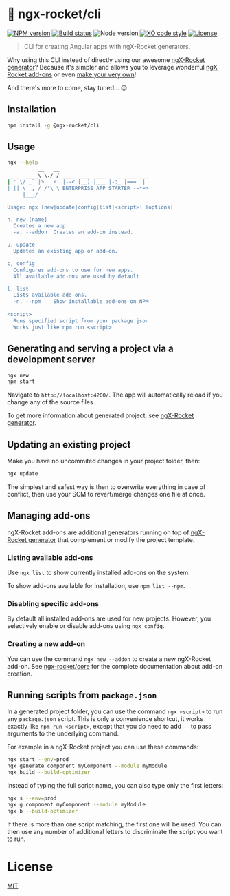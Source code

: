 # :rocket: ngx-rocket/cli

[![NPM version](https://img.shields.io/npm/v/@ngx-rocket/cli.svg)](https://www.npmjs.com/package/@ngx-rocket/cli)
[![Build status](https://img.shields.io/travis/ngx-rocket/cli/master.svg)](https://travis-ci.org/ngx-rocket/cli)
![Node version](https://img.shields.io/badge/node-%3E%3D6.0.0-brightgreen.svg)
[![XO code style](https://img.shields.io/badge/code_style-XO-5ed9c7.svg)](https://github.com/sindresorhus/xo)
[![License](https://img.shields.io/badge/license-MIT-blue.svg)](LICENSE)

> CLI for creating Angular apps with ngX-Rocket generators.

Why using this CLI instead of directly using our awesome
[ngX-Rocket generator](https://github.com/ngx-rocket/generator-ngx-rocket)?
Because it's simpler and allows you to leverage wonderful
[ngX Rocket add-ons](https://www.npmjs.com/search?q=ngx-rocket-addon) or even
[make your very own](https://github.com/ngx-rocket/generator-ngx-rocket-addon)!

And there's more to come, stay tuned... :wink:

## Installation

```sh
npm install -g @ngx-rocket/cli
```

## Usage

```sh
ngx --help
          __   __
 _ _  __ _\ \./ / ____ ____ ____ _  _ ____ ___
| ' \/ _` |>   <  |--< [__] |___ |-:_ |===  |
|_||_\__, /_/°\_\ ENTERPRISE APP STARTER -~*=>
     |___/

Usage: ngx [new|update|config|list|<script>] [options]

n, new [name]
  Creates a new app.
  -a, --addon  Creates an add-on instead.

u, update
  Updates an existing app or add-on.

c, config
  Configures add-ons to use for new apps.
  All available add-ons are used by default.

l, list
  Lists available add-ons.
  -n, --npm    Show installable add-ons on NPM
  
<script>
  Runs specified script from your package.json.
  Works just like npm run <script>
```

## Generating and serving a project via a development server

```sh
ngx new
npm start
```

Navigate to `http://localhost:4200/`.
The app will automatically reload if you change any of the source files.

To get more information about generated project, see
[ngX-Rocket generator](https://github.com/ngx-rocket/generator-ngx-rocket).

## Updating an existing project

Make you have no uncommited changes in your project folder, then:
```sh
ngx update
```

The simplest and safest way is then to overwrite everything in case of conflict, then use your SCM to revert/merge
changes one file at once.

## Managing add-ons

ngX-Rocket add-ons are additional generators running on top of
[ngX-Rocket generator](https://github.com/ngx-rocket/generator-ngx-rocket) that complement or modify the project
template.

### Listing available add-ons

Use `ngx list` to show currently installed add-ons on the system.

To show add-ons available for installation, use `npm list --npm`.

### Disabling specific add-ons

By default all installed add-ons are used for new projects.
However, you selectively enable or disable add-ons using `ngx config`.

### Creating a new add-on

You can use the command `ngx new --addon` to create a new ngX-Rocket add-on.
See [ngx-rocket/core](https://github.com/ngx-rocket/core) for the complete documentation about add-on creation.

## Running scripts from `package.json`

In a generated project folder, you can use the command `ngx <script>` to run any `package.json` script.
This is only a convenience shortcut, it works exactly like `npm run <script>`, except that you do need to add `--` to
pass arguments to the underlying command.

For example in a ngX-Rocket project you can use these commands:
```sh
ngx start --env=prod
ngx generate component myComponent --module myModule
ngx build --build-optimizer
```

Instead of typing the full script name, you can also type only the first letters:
```sh
ngx s --env=prod
ngx g component myComponent --module myModule
ngx b --build-optimizer
```

If there is more than one script matching, the first one will be used.
You can then use any number of additional letters to discriminate the script you want to run.

# License

[MIT](LICENSE)
